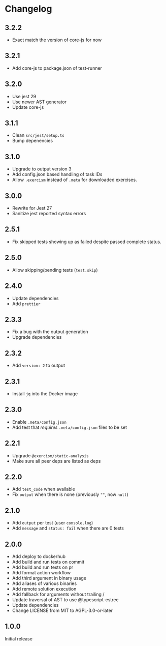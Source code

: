 # Changelog

## 3.2.2

- Exact match the version of core-js for now

## 3.2.1

- Add core-js to package.json of test-runner

## 3.2.0

- Use jest 29
- Use newer AST generator
- Update core-js

## 3.1.1

- Clean `src/jest/setup.ts`
- Bump depenencies

## 3.1.0

- Upgrade to output version 3
- Add config.json based handling of task IDs
- Allow `.exercism` instead of `.meta` for downloaded exercises.

## 3.0.0

- Rewrite for Jest 27
- Sanitize jest reported syntax errors

## 2.5.1

- Fix skipped tests showing up as failed despite passed complete status.

## 2.5.0

- Allow skipping/pending tests (`test.skip`)

## 2.4.0

- Update dependencies
- Add `prettier`

## 2.3.3

- Fix a bug with the output generation
- Upgrade dependencies

## 2.3.2

- Add `version: 2` to output

## 2.3.1

- Install `jq` into the Docker image

## 2.3.0

- Enable `.meta/config.json`
- Add test that _requires_ `.meta/config.json` files to be set

## 2.2.1

- Upgrade `@exercism/static-analysis`
- Make sure all peer deps are listed as deps

## 2.2.0

- Add `test_code` when available
- Fix `output` when there is none (previously `""`, now `null`)

## 2.1.0

- Add `output` per test (user `console.log`)
- Add `message` and `status: fail` when there are 0 tests

## 2.0.0

- Add deploy to dockerhub
- Add build and run tests on commit
- Add build and run tests on pr
- Add format action workflow
- Add third argument in binary usage
- Add aliases of various binaries
- Add remote solution execution
- Add fallback for arguments without trailing /
- Update traversal of AST to use @typescript-estree
- Update dependencies
- Change LICENSE from MIT to AGPL-3.0-or-later

## 1.0.0

Initial release

